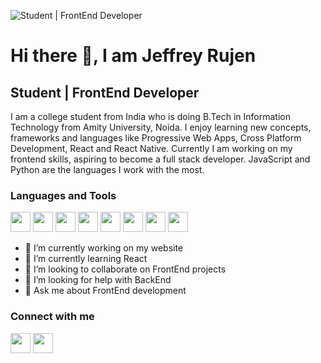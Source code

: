 ![Student | FrontEnd Developer](https://pbs.twimg.com/profile_banners/4784139463/1611301519/1080x360)

# Hi there 👋, I am Jeffrey Rujen
## Student | FrontEnd Developer

I am a college student from India who is doing B.Tech in Information Technology from Amity University, Noida. I enjoy learning new concepts, frameworks and languages like Progressive Web Apps, Cross Platform Development, React and React Native. Currently I am working on my frontend skills, aspiring to become a full stack developer. JavaScript and Python are the languages I work with the most.

### Languages and Tools

<img height="32" width="32" src="https://simpleicons.org/icons/javascript.svg"/> <img height="32" width="32" src="https://simpleicons.org/icons/html5.svg"> <img height="32" width="32" src="https://simpleicons.org/icons/css3.svg"> <img height="32" width="32" src="https://simpleicons.org/icons/python.svg"> <img height="32" width="32" style="color:#f05032" src="https://simpleicons.org/icons/git.svg"> <img height="32" width="32" src="https://simpleicons.org/icons/github.svg"> <img height="32" width="32" src="https://simpleicons.org/icons/visualstudiocode.svg"> <img height="32" width="32" src="https://simpleicons.org/icons/powershell.svg">

- 🔭 I’m currently working on my website 
- 🌱 I’m currently learning React 
- 👯 I’m looking to collaborate on FrontEnd projects 
- 🤔 I’m looking for help with BackEnd 
- 💬 Ask me about FrontEnd development 

### Connect with me

[<img height="32" width="32" src="https://unpkg.com/simple-icons@v4/icons/linkedin.svg" >](https://www.linkedin.com/in/jeffreyrujen/) [<img height="32" width="32" src="https://unpkg.com/simple-icons@v4/icons/twitter.svg" >](https://twitter.com/jeffreyrujen)
